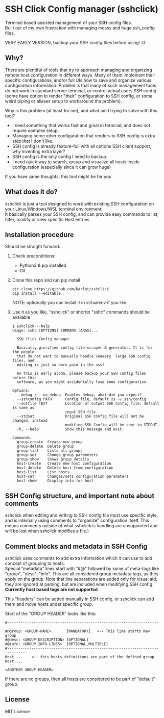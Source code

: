 # SSH Click Config manager (sshclick)

Terminal based assisted management of your SSH config files.  
Built out of my own frustration with managing messy and huge ssh_config files.

VERY EARLY VERSION, backup your SSH config files before using! :D

## Why?

There are plentiful of tools that try to approach managing and organizing remote host configuration in different ways. Many of them implement their specific configurations, and/or full UIs how to save and organize various configuration information.
Problem is that many of such management tools do not work in standard server terminal, or control actual users SSH config (some have option to render "their" configuration to SSH config, or some weird piping or aliases setup to workaround the problem).

Why is this problem (at least for me), and what am I trying to solve with this tool?
* I need something that works fast and great in terminal, and does not require complex setup.
* Managing some other configuration that renders to SSH config is extra step that I don't like.
* SSH config is already feature-full with all options SSH client support, why inventing extra layer?
* SSH config is the only config I need to backup.
* I need quick way to search, group and visualize all hosts inside configuration (especially since it can grow huge)

If you have same thoughts, this tool might be for you.

## What does it do?

sshclick is just a tool designed to work with existing SSH configuration on your Linux/Windows/WSL terminal environment.  
It basically parses your SSH config, and can provide easy commands to list, filter, modify or view specific Host entries.

## Installation procedure

Should be straight forward...  
1. Check preconditions:
    - Python3 & pip installed
    - Git

2. Clone this repo and run pip install
    ```console
    git clone https://github.com/karlot/sshclick
    pip install --editable .
    ```
    NOTE: optionally you can install it in virtualenv if you like

3. Use it as you like, "sshclick" or shorter "sshc" commands should be available
    ```
    $ sshclick --help
    Usage: sshc [OPTIONS] COMMAND [ARGS]...

      SSH Click Config manager

      Basically glorified config file scraper & generator. It is for the people
      that do not want to manually handle veeeery  large SSH config files, and
      editing is just so darn pain in the ass!

      As this is early alpha, please backup your SSH config files before this
      software, as you might accidentally lose some configuration.

    Options:
      --debug / --no-debug  Enables debug, what did you expect?
      --sshconfig PATH      Config file, default is ~/.ssh/config
      --outfile TEXT        Location of output SSH Config file, default is same as
                            input SSH file
      --stdout              Original SSH config file will not be changed, instead
                            modified SSH Config will be sent to STDOUT.
      -h, --help            Show this message and exit.

    Commands:
      group-create  Create new group
      group-delete  Delete group
      group-list    Lists all groups
      group-set     Change group parameters
      group-show    Shows group details
      host-create   Create new host configuration
      host-delete   Delete host from configuration
      host-list     List hosts
      host-set      Changes/sets configuration parameters
      host-show     Display info for host
    ```

## SSH Config structure, and important note about comments

sshclick when editing and writing to SSH config file must use specific style, and is internally using comments to "organize" configuration itself. This means comments outside of what sshclick is handling are unsupported and will be lost when sshclick modifies a file.)

## Comment blocks and metadata in SSH Config

sshclick uses comments to add extra information which it can use to add concept of grouping to hosts.  
Special "metadata" lines start with "#@" followed by some of meta-tags like "group", "desc", "info". This are all considered group metadata tags, as they apply on the group. Note that line separations are added only for visual aid, they are ignored at parsing, but are included when modifying SSH config.  
**Currently host based tags are not supported**

This "headers" can be added manually in SSH config, or sshclick can add them and move hosts under specific group.

Start of the "GROUP HEADER" looks like this:
```
#-------------------------------------------------------------------------------
#@group: <GROUP-NAME>       [MANDATORY]   <-- This line starts new group
#@desc: <GROUP-DESCRIPTION> [OPTIONAL]
#@info: <GROUP-INFO-LINES>  [OPTIONAL,MULTIPLE]
#-------------------------------------------------------------------------------
Host ...    <-- this hosts definitions are part of the defined group
Host ...

<ANOTHER GROUP HEADER>
```

If there are no groups, then all hosts are considered to be part of "default" group.


## License
MIT License
